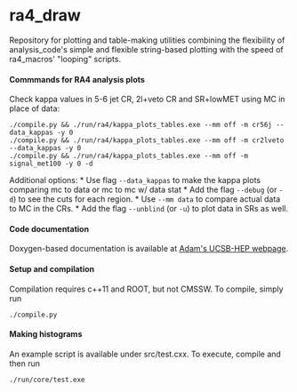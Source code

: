 ra4_draw
========

Repository for plotting and table-making utilities combining the flexibility of analysis_code's simple and flexible string-based plotting with the speed of ra4_macros' "looping" scripts.

#### Commmands for RA4 analysis plots

Check kappa values in 5-6 jet CR, 2l+veto CR and SR+lowMET using MC in place of data:

    ./compile.py && ./run/ra4/kappa_plots_tables.exe --mm off -m cr56j --data_kappas -y 0
    ./compile.py && ./run/ra4/kappa_plots_tables.exe --mm off -m cr2lveto --data_kappas -y 0
    ./compile.py && ./run/ra4/kappa_plots_tables.exe --mm off -m signal_met100 -y 0 -d

Additional options:
    * Use flag `--data_kappas` to make the kappa plots comparing mc to data or mc to mc w/ data stat
    * Add the flag `--debug` (or `-d`) to see the cuts for each region. 
    * Use `--mm data` to compare actual data to MC in the CRs.
    * Add the flag `--unblind` (or `-u`) to plot data in SRs as well.

#### Code documentation
Doxygen-based documentation is available at [Adam's UCSB-HEP webpage](http://hep.ucsb.edu/people/ald77/documentation/doc_ra4_draw/).

#### Setup and compilation
Compilation requires c++11 and ROOT, but not CMSSW. To compile, simply run

    ./compile.py

#### Making histograms
An example script is available under src/test.cxx. To execute, compile and then run

    ./run/core/test.exe
